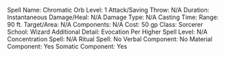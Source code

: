 
Spell Name: Chromatic Orb
Level: 1
Attack/Saving Throw: N/A
Duration: Instantaneous
Damage/Heal: N/A
Damage Type: N/A
Casting Time: 
Range: 90 ft.
Target/Area: N/A
Components: N/A
Cost: 50 gp
Class: Sorcerer
School:  Wizard
Additional Detail: Evocation
Per Higher Spell Level: N/A
Concentration Spell: N/A
Ritual Spell: No
Verbal Component: No
Material Component: Yes
Somatic Component: Yes

